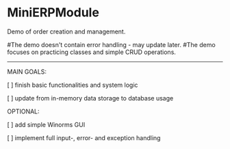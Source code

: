 # MiniERPModule
Demo of order creation and management.

  #The demo doesn't contain error handling - may update later.
  #The demo focuses on practicing classes and simple CRUD operations.

*************
  
MAIN GOALS:

  [ ] finish basic functionalities and system logic
  
  [ ] update from in-memory data storage to database usage
  
OPTIONAL:

  [ ] add simple Winorms GUI
  
  [ ] implement full input-, error- and exception handling
